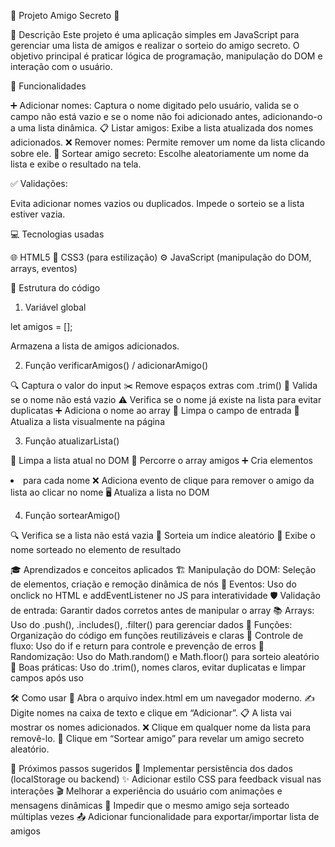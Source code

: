 🎉 Projeto Amigo Secreto 🎁

📝 Descrição
Este projeto é uma aplicação simples em JavaScript para gerenciar uma lista de amigos e realizar o sorteio do amigo secreto. O objetivo principal é praticar lógica de programação, manipulação do DOM e interação com o usuário.

🚀 Funcionalidades

➕ Adicionar nomes: Captura o nome digitado pelo usuário, valida se o campo não está vazio e se o nome não foi adicionado antes, adicionando-o a uma lista dinâmica.
📋 Listar amigos: Exibe a lista atualizada dos nomes adicionados.
❌ Remover nomes: Permite remover um nome da lista clicando sobre ele.
🎲 Sortear amigo secreto: Escolhe aleatoriamente um nome da lista e exibe o resultado na tela.

✅ Validações:

Evita adicionar nomes vazios ou duplicados.
Impede o sorteio se a lista estiver vazia.

💻 Tecnologias usadas

🌐 HTML5
🎨 CSS3 (para estilização)
⚙️ JavaScript (manipulação do DOM, arrays, eventos)

📂 Estrutura do código
1. Variável global

let amigos = [];

Armazena a lista de amigos adicionados.

2. Função verificarAmigos() / adicionarAmigo()

🔍 Captura o valor do input
✂️ Remove espaços extras com .trim()
🚫 Valida se o nome não está vazio
⚠️ Verifica se o nome já existe na lista para evitar duplicatas
➕ Adiciona o nome ao array
🧹 Limpa o campo de entrada
🔄 Atualiza a lista visualmente na página

3. Função atualizarLista()

🧹 Limpa a lista atual no DOM
🔄 Percorre o array amigos
➕ Cria elementos <li> para cada nome
❌ Adiciona evento de clique para remover o amigo da lista ao clicar no nome
🖥️ Atualiza a lista no DOM

4. Função sortearAmigo()

🔍 Verifica se a lista não está vazia
🎲 Sorteia um índice aleatório
📢 Exibe o nome sorteado no elemento de resultado

🎓 Aprendizados e conceitos aplicados
🏗️ Manipulação do DOM: Seleção de elementos, criação e remoção dinâmica de nós
🎯 Eventos: Uso do onclick no HTML e addEventListener no JS para interatividade
🛡️ Validação de entrada: Garantir dados corretos antes de manipular o array
📚 Arrays: Uso do .push(), .includes(), .filter() para gerenciar dados
🔧 Funções: Organização do código em funções reutilizáveis e claras
🔄 Controle de fluxo: Uso do if e return para controle e prevenção de erros
🎲 Randomização: Uso do Math.random() e Math.floor() para sorteio aleatório
🧹 Boas práticas: Uso do .trim(), nomes claros, evitar duplicatas e limpar campos após uso

🛠️ Como usar
🚀 Abra o arquivo index.html em um navegador moderno.
✍️ Digite nomes na caixa de texto e clique em “Adicionar”.
📋 A lista vai mostrar os nomes adicionados.
❌ Clique em qualquer nome da lista para removê-lo.
🎉 Clique em “Sortear amigo” para revelar um amigo secreto aleatório.

🎯 Próximos passos sugeridos
💾 Implementar persistência dos dados (localStorage ou backend)
✨ Adicionar estilo CSS para feedback visual nas interações
🎬 Melhorar a experiência do usuário com animações e mensagens dinâmicas
🚫 Impedir que o mesmo amigo seja sorteado múltiplas vezes
📤 Adicionar funcionalidade para exportar/importar lista de amigos
